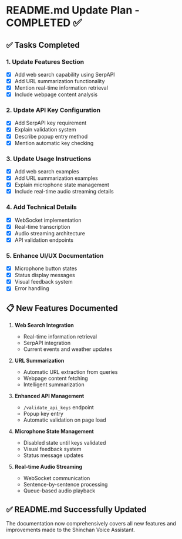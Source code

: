 # README.md Update Plan - COMPLETED ✅

## ✅ Tasks Completed

### 1. Update Features Section
- [x] Add web search capability using SerpAPI
- [x] Add URL summarization functionality
- [x] Mention real-time information retrieval
- [x] Include webpage content analysis

### 2. Update API Key Configuration
- [x] Add SerpAPI key requirement
- [x] Explain validation system
- [x] Describe popup entry method
- [x] Mention automatic key checking

### 3. Update Usage Instructions
- [x] Add web search examples
- [x] Add URL summarization examples
- [x] Explain microphone state management
- [x] Include real-time audio streaming details

### 4. Add Technical Details
- [x] WebSocket implementation
- [x] Real-time transcription
- [x] Audio streaming architecture
- [x] API validation endpoints

### 5. Enhance UI/UX Documentation
- [x] Microphone button states
- [x] Status display messages
- [x] Visual feedback system
- [x] Error handling

## 📋 New Features Documented

1. **Web Search Integration**
   - Real-time information retrieval
   - SerpAPI integration
   - Current events and weather updates

2. **URL Summarization**
   - Automatic URL extraction from queries
   - Webpage content fetching
   - Intelligent summarization

3. **Enhanced API Management**
   - `/validate_api_keys` endpoint
   - Popup key entry
   - Automatic validation on page load

4. **Microphone State Management**
   - Disabled state until keys validated
   - Visual feedback system
   - Status message updates

5. **Real-time Audio Streaming**
   - WebSocket communication
   - Sentence-by-sentence processing
   - Queue-based audio playback

## ✅ README.md Successfully Updated
The documentation now comprehensively covers all new features and improvements made to the Shinchan Voice Assistant.
